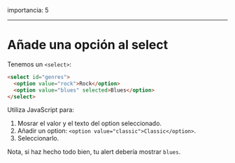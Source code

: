 importancia: 5

---

# Añade una opción al select

Tenemos un `<select>`:

```html
<select id="genres">
  <option value="rock">Rock</option>
  <option value="blues" selected>Blues</option>
</select>
```

Utiliza JavaScript para:

1. Mosrar el valor y el texto del option seleccionado.
2. Añadir un option: `<option value="classic">Classic</option>`.
3. Seleccionarlo.

Nota, si haz hecho todo bien, tu alert debería mostrar `blues`.
